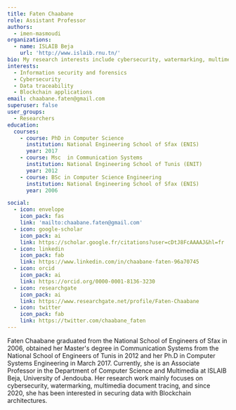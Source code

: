 ```yaml
---
title: Faten Chaabane
role: Assistant Professor
authors:
  - imen-masmoudi
organizations:
  - name: ISLAIB Beja 
    url: 'http://www.islaib.rnu.tn/'
bio: My research interests include cybersecurity, watermarking, multimedia document tracing, and since 2020, I have been interested in securing data with Blockchain architectures. 
interests:
  - Information security and forensics
  - Cybersecurity
  - Data traceability
  - Blockchain applications
email: chaabane.faten@gmail.com
superuser: false
user_groups:
  - Researchers
education:
  courses:
    - course: PhD in Computer Science
      institution: National Engineering School of Sfax (ENIS)
      year: 2017
    - course: Msc  in Communication Systems
      institution: National Engineering School of Tunis (ENIT)
      year: 2012
    - course: BSc in Computer Science Engineering
      institution: National Engineering School of Sfax (ENIS)
      year: 2006

social:
  - icon: envelope
    icon_pack: fas
    link: 'mailto:chaabane.faten@gmail.com'
  - icon: google-scholar
    icon_pack: ai
    link: https://scholar.google.fr/citations?user=cDtJ8FcAAAAJ&hl=fr
  - icon: linkedin
    icon_pack: fab
    link: https://www.linkedin.com/in/chaabane-faten-96a70745
  - icon: orcid
    icon_pack: ai
    link: https://orcid.org/0000-0001-8136-3230
  - icon: researchgate
    icon_pack: ai
    link: https://www.researchgate.net/profile/Faten-Chaabane
  - icon: twitter
    icon_pack: fab
    link: https://twitter.com/chaabane_faten
---
```

Faten Chaabane graduated from the National School of Engineers of Sfax in 2006, obtained her Master's degree in Communication Systems from the National School of Engineers of Tunis in 2012 and her Ph.D in Computer Systems Engineering in March 2017. Currently, she is an Associate Professor in the Department of Computer Science and Multimedia at ISLAIB Beja, University of Jendouba. Her research work mainly focuses on cybersecurity, watermarking, multimedia document tracing, and since 2020, she has been interested in securing data with Blockchain architectures.
